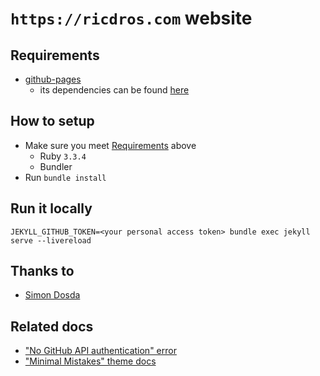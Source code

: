 # `https://ricdros.com` website

## Requirements

- [github-pages](https://github.com/github/pages-gem)
  - its dependencies can be found [here](https://pages.github.com/versions/)

## How to setup

- Make sure you meet [Requirements](#requirements) above
  - Ruby `3.3.4`
  - Bundler
- Run `bundle install`

## Run it locally

```shell
JEKYLL_GITHUB_TOKEN=<your personal access token> bundle exec jekyll serve --livereload
```

## Thanks to

- [Simon Dosda](https://simondosda.github.io/posts/2021-09-13-blog-github-pages-1-introduction.html)

## Related docs

- ["No GitHub API authentication" error](https://github.com/github/pages-gem/issues/399)
- ["Minimal Mistakes" theme docs](https://mmistakes.github.io/minimal-mistakes/docs/quick-start-guide/)
